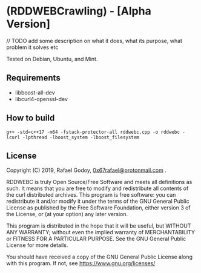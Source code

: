 # (RDDWEBCrawling) - [Alpha Version]

// TODO add some description on what it does, what its purpose, what problem it solves etc

Tested on Debian, Ubuntu, and Mint.

## Requirements
- libboost-all-dev
- libcurl4-openssl-dev

## How to build
```
g++ -std=c++17 -m64 -fstack-protector-all rddwebc.cpp -o rddwebc -lcurl -lpthread -lboost_system -lboost_filesystem
```

## License
Copyright (C) 2019, Rafael Godoy, <0x67rafael@protonmail.com> .

RDDWEBC is truly Open Source/Free Software and meets all definitions as such. 
It means that you are free to modify and redistribute all contents of the curl distributed archives.
This program is free software: you can redistribute it and/or modify
it under the terms of the GNU General Public License as published by
the Free Software Foundation, either version 3 of the License, or
(at your option) any later version.

This program is distributed in the hope that it will be useful,
but WITHOUT ANY WARRANTY; without even the implied warranty of
MERCHANTABILITY or FITNESS FOR A PARTICULAR PURPOSE.  See the
GNU General Public License for more details.

You should have received a copy of the GNU General Public License
along with this program.  If not, see <https://www.gnu.org/licenses/>